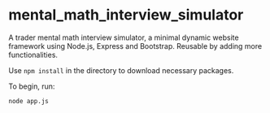 # mental_math_interview_simulator

A trader mental math interview simulator, a minimal dynamic website framework using Node.js, Express and Bootstrap. Reusable by adding more functionalities.

Use `npm install` in the directory to download necessary packages.

To begin, run:
```
node app.js
```
